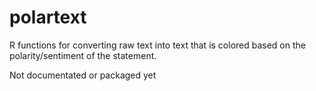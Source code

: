 # polartext

R functions for converting raw text into text that is colored based on the polarity/sentiment of the statement.<br>

Not documentated or packaged yet
